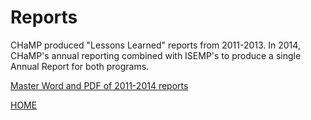 # Reports

CHaMP produced "Lessons Learned" reports from 2011-2013.  In 2014, CHaMP's annual reporting combined with ISEMP's to produce a single Annual Report for both programs.  

[Master Word and PDF of 2011-2014 reports](https://www.dropbox.com/sh/tcrlle1v4jrei2s/AAC9hjpGQ6PX3PhXVnbGipv2a?dl=0_)


[HOME](README.md)

